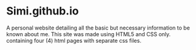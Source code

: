 # Simi.github.io
A personal website detailing all the basic but necessary information to be known about me. This site was made using HTML5 and CSS only. containing four (4) html pages with separate css files.
